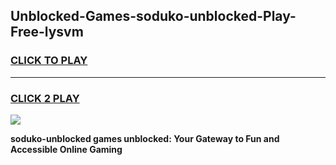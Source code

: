 
## Unblocked-Games-soduko-unblocked-Play-Free-lysvm
<h3>
<a href="https://premium76.site?title=soduko-unblocked&ref=21A">CLICK TO PLAY</a></h3>
<hr>

<h3>
<a href="https://premium76.site?title=soduko-unblocked&ref=21A">CLICK 2 PLAY</a>
  
</h3>

<a href="https://premium76.site?title=soduko-unblocked&ref=21A"><img src="https://clearcache.store/games.png"></a>


**soduko-unblocked games unblocked: Your Gateway to Fun and Accessible Online Gaming**
